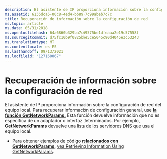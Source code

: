 ```yaml
---
description: El asistente de IP proporciona información sobre la configuración de red del equipo local.
ms.assetid: 6135dca5-00c8-4ed4-bb89-7c99abeb7c7c
title: Recuperación de información sobre la configuración de red
ms.topic: article
ms.date: 05/31/2018
ms.openlocfilehash: 64a6860b329ba7c69575be1dfeaaa2e19c57558f
ms.sourcegitcommit: d75fc10b9f0825bbe5ce5045c90d4045e3c53243
ms.translationtype: MT
ms.contentlocale: es-ES
ms.lasthandoff: 09/13/2021
ms.locfileid: "127160067"
---
```

# <a name="retrieving-information-about-network-configuration"></a>Recuperación de información sobre la configuración de red

El asistente de IP proporciona información sobre la configuración de red del equipo local. Para recuperar información de configuración general, use [**la función GetNetworkParams.**](/windows/desktop/api/Iphlpapi/nf-iphlpapi-getnetworkparams) Esta función devuelve información que no es específica de un adaptador o interfaz determinados. Por ejemplo, **GetNetworkParams** devuelve una lista de los servidores DNS que usa el equipo local.

-   Para obtener ejemplos de código [**relacionados con GetNetworkParams,**](/windows/desktop/api/Iphlpapi/nf-iphlpapi-getnetworkparams) [vea Retrieving Information Using GetNetworkParams](retrieving-information-using-getnetworkparams.md).

 

 



